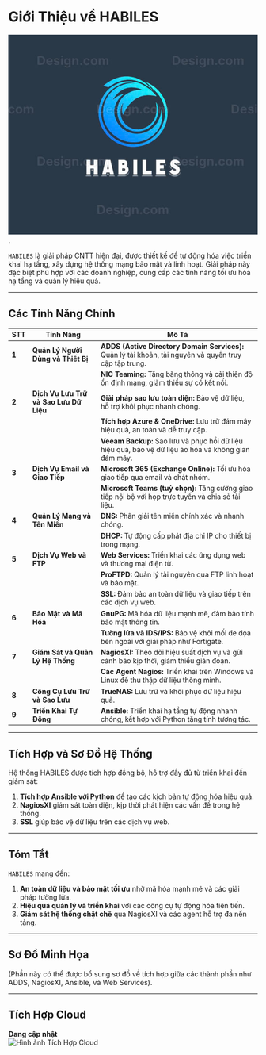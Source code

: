 # **Giới Thiệu về HABILES** 
![Hình ảnh](https://github.com/Nem0T03/Company_Habliles/blob/main/Picture/z6123567056624_c1411d37b1990a17a94468bf4118df54.jpg).

`HABILES` là giải pháp CNTT hiện đại, được thiết kế để tự động hóa việc triển khai hạ tầng, xây dựng hệ thống mạng bảo mật và linh hoạt. Giải pháp này đặc biệt phù hợp với các doanh nghiệp, cung cấp các tính năng tối ưu hóa hạ tầng và quản lý hiệu quả.

---

## **Các Tính Năng Chính**

| **STT** | **Tính Năng**                         | **Mô Tả**                                                                                 |
|---------|---------------------------------------|------------------------------------------------------------------------------------------|
| **1**   | **Quản Lý Người Dùng và Thiết Bị**     | <i class="fa fa-users"></i> **ADDS (Active Directory Domain Services):** Quản lý tài khoản, tài nguyên và quyền truy cập tập trung. |
|         |                                       | <i class="fa fa-network-wired"></i> **NIC Teaming:** Tăng băng thông và cải thiện độ ổn định mạng, giảm thiểu sự cố kết nối.  |
| **2**   | **Dịch Vụ Lưu Trữ và Sao Lưu Dữ Liệu** | <i class="fa fa-database"></i> **Giải pháp sao lưu toàn diện:** Bảo vệ dữ liệu, hỗ trợ khôi phục nhanh chóng.           |
|         |                                       | <i class="fa fa-cloud"></i> **Tích hợp Azure & OneDrive:** Lưu trữ đám mây hiệu quả, an toàn và dễ truy cập.          |
|         |                                       | <i class="fa fa-copy"></i> **Veeam Backup:** Sao lưu và phục hồi dữ liệu hiệu quả, bảo vệ dữ liệu ảo hóa và không gian đám mây. |
| **3**   | **Dịch Vụ Email và Giao Tiếp**         | <i class="fa fa-envelope"></i> **Microsoft 365 (Exchange Online):** Tối ưu hóa giao tiếp qua email và chát nhóm. |
|         |                                       | <i class="fa fa-comments"></i> **Microsoft Teams (tuỳ chọn):** Tăng cường giao tiếp nội bộ với họp trực tuyến và chia sẻ tài liệu. |
| **4**   | **Quản Lý Mạng và Tên Miền**           | <i class="fa fa-cogs"></i> **DNS:** Phân giải tên miền chính xác và nhanh chóng.                                    |
|         |                                       | <i class="fa fa-plug"></i> **DHCP:** Tự động cấp phát địa chỉ IP cho thiết bị trong mạng.                           |
| **5**   | **Dịch Vụ Web và FTP**                 | <i class="fa fa-globe"></i> **Web Services:** Triển khai các ứng dụng web và thương mại điện tử.                     |
|         |                                       | <i class="fa fa-ftp"></i> **ProFTPD:** Quản lý tài nguyên qua FTP linh hoạt và bảo mật.                            |
|         |                                       | <i class="fa fa-lock"></i> **SSL:** Đảm bảo an toàn dữ liệu và giao tiếp trên các dịch vụ web.                      |
| **6**   | **Bảo Mật và Mã Hóa**                  | <i class="fa fa-shield-alt"></i> **GnuPG:** Mã hóa dữ liệu mạnh mẽ, đảm bảo tính bảo mật thông tin.                       |
|         |                                       | <i class="fa fa-firewall"></i> **Tường lửa và IDS/IPS:** Bảo vệ khỏi mối đe dọa bên ngoài với giải pháp như Fortigate.  |
| **7**   | **Giám Sát và Quản Lý Hệ Thống**       | <i class="fa fa-tachometer-alt"></i> **NagiosXI:** Theo dõi hiệu suất dịch vụ và gửi cảnh báo kịp thời, giảm thiểu gián đoạn.   |
|         |                                       | <i class="fa fa-plug"></i> **Các Agent Nagios:** Triển khai trên Windows và Linux để thu thập dữ liệu thông minh.|
| **8**   | **Công Cụ Lưu Trữ và Sao Lưu**         | <i class="fa fa-hdd"></i> **TrueNAS:** Lưu trữ và khôi phục dữ liệu hiệu quả.                                      |
| **9**   | **Triển Khai Tự Động**                 | <i class="fa fa-rocket"></i> **Ansible:** Triển khai hạ tầng tự động nhanh chóng, kết hợp với Python tăng tính tương tác. |

---

## **Tích Hợp và Sơ Đồ Hệ Thống**

Hệ thống HABILES được tích hợp đồng bộ, hỗ trợ đầy đủ từ triển khai đến giám sát:

1. **Tích hợp Ansible với Python** để tạo các kịch bản tự động hóa hiệu quả.
2. **NagiosXI** giám sát toàn diện, kịp thời phát hiện các vấn đề trong hệ thống.
3. **SSL** giúp bảo vệ dữ liệu trên các dịch vụ web.

---

## **Tóm Tắt**  

`HABILES` mang đến:  
1. **An toàn dữ liệu và bảo mật tối ưu** nhờ mã hóa mạnh mẽ và các giải pháp tường lửa.  
2. **Hiệu quả quản lý và triển khai** với các công cụ tự động hóa tiên tiến.  
3. **Giám sát hệ thống chặt chẽ** qua NagiosXI và các agent hỗ trợ đa nền tảng.  

---

## **Sơ Đồ Minh Họa**

(Phần này có thể được bổ sung sơ đồ về tích hợp giữa các thành phần như ADDS, NagiosXI, Ansible, và Web Services).

---

## **Tích Hợp Cloud**

**Đang cập nhật**  
![Hình ảnh Tích Hợp Cloud](https://github.com/Nem0T03/Company_Habliles/blob/main/Picture/Bi%E1%BB%83u%20%C4%91%E1%BB%93%20kh%C3%B4ng%20c%C3%B3%20ti%C3%AAu%20%C4%91%E1%BB%81.drawio%20(16).drawio%20(3).png)

